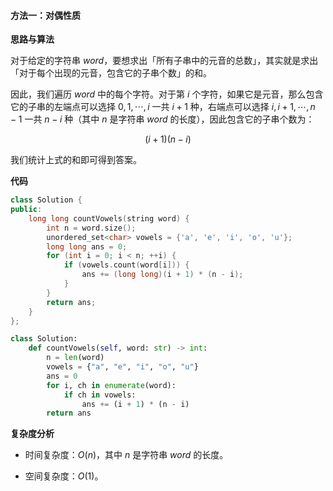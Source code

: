 #### 方法一：对偶性质

**思路与算法**

对于给定的字符串 $\textit{word}$，要想求出「所有子串中的元音的总数」，其实就是求出「对于每个出现的元音，包含它的子串个数」的和。

因此，我们遍历 $\textit{word}$ 中的每个字符。对于第 $i$ 个字符，如果它是元音，那么包含它的子串的左端点可以选择 $0, 1, \cdots, i$ 一共 $i+1$ 种，右端点可以选择 $i, i+1, \cdots, n-1$ 一共 $n-i$ 种（其中 $n$ 是字符串 $\textit{word}$ 的长度），因此包含它的子串个数为：

$$
(i+1)(n-i)
$$

我们统计上式的和即可得到答案。

**代码**

```C++ [sol1-C++]
class Solution {
public:
    long long countVowels(string word) {
        int n = word.size();
        unordered_set<char> vowels = {'a', 'e', 'i', 'o', 'u'};
        long long ans = 0;
        for (int i = 0; i < n; ++i) {
            if (vowels.count(word[i])) {
                ans += (long long)(i + 1) * (n - i);
            }
        }
        return ans;
    }
};
```

```Python [sol1-Python3]
class Solution:
    def countVowels(self, word: str) -> int:
        n = len(word)
        vowels = {"a", "e", "i", "o", "u"}
        ans = 0
        for i, ch in enumerate(word):
            if ch in vowels:
                ans += (i + 1) * (n - i)
        return ans
```

**复杂度分析**

- 时间复杂度：$O(n)$，其中 $n$ 是字符串 $\textit{word}$ 的长度。

- 空间复杂度：$O(1)$。